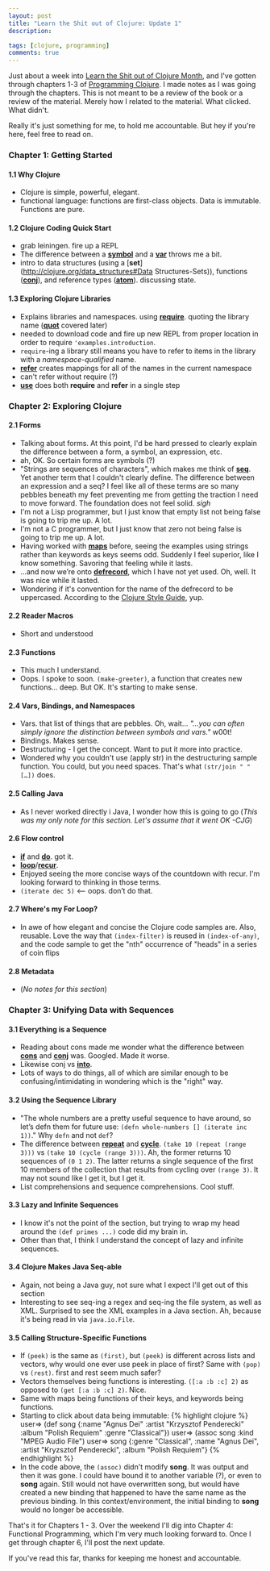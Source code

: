 ```yaml
---
layout: post
title: "Learn the Shit out of Clojure: Update 1"
description: 

tags: [clojure, programming]
comments: true
---
```


Just about a week into [Learn the Shit out of Clojure Month](/2014/08/01/learn-the-sht-out-of-clojure/), and I've gotten through chapters 1-3 of [Programming Clojure](http://pragprog.com/book/shcloj/programming-clojure). I made notes as I was going through the chapters. This is not meant to be a review of the book or a review of the material. Merely how I related to the material. What clicked. What didn't.

Really it's just something for me, to hold me accountable. But hey if you're here, feel free to read on.

### Chapter 1: Getting Started

#### 1.1 Why Clojure

- Clojure is simple, powerful, elegant.  
- functional language: functions are first-class objects. Data is immutable. Functions are pure.

#### 1.2 Clojure Coding Quick Start

- grab leiningen. fire up a REPL 
- The difference between a [__symbol__](http://clojure.org/data_structures#Data%20Structures-Symbols) and a [__var__](http://clojure.org/vars) throws me a bit. 
- intro to data structures (using a [__set__](http://clojure.org/data_structures#Data Structures-Sets)), functions ([__conj__](http://clojuredocs.org/clojure_core/clojure.core/conj)), and reference types ([__atom__](http://clojure.org/atoms)). discussing state.

#### 1.3 Exploring Clojure Libraries

- Explains libraries and namespaces. using [__require__](http://clojuredocs.org/clojure_core/clojure.core/require). quoting the library name ([__quot__](http://clojuredocs.org/clojure_core/clojure.core/quot) covered later)
- needed to download code and fire up new REPL from proper location in order to require `'examples.introduction`.
- `require`-ing a library still means you have to refer to items in the library with a _namespace-qualified_ name. 
- [__refer__](http://clojuredocs.org/clojure_core/clojure.core/refer) creates mappings for all of the names in the current namespace
- can't refer without require (?)
- [__use__](http://clojuredocs.org/clojure_core/clojure.core/use) does both __require__ and __refer__ in a single step

### Chapter 2: Exploring Clojure

#### 2.1 Forms

- Talking about forms. At this point, I'd be hard pressed to clearly explain the difference between a form, a symbol, an expression, etc.
- ah, OK. So certain forms are symbols (?)
- "Strings are sequences of characters", which makes me think of [__seq__](http://clojure.org/sequences). Yet another term that I couldn't clearly define. The difference between an expression and a seq? I feel like all of these terms are so many pebbles beneath my feet preventing me from getting the traction I need to move forward. The foundation does not feel solid. *sigh*
- I'm not a Lisp programmer, but I just know that empty list not being false is going to trip me up. A lot.
- I'm not a C programmer, but I just know that zero not being false is going to trip me up. A lot.
- Having worked with [__maps__](http://clojure.org/data_structures#Data%20Structures-Maps%20(IPersistentMap)) before, seeing the examples using strings rather than keywords as keys seems odd. Suddenly I feel superior, like I know something. Savoring that feeling while it lasts.
- ...and now we’re onto [__defrecord__](http://clojuredocs.org/clojure_core/clojure.core/defrecord), which I have not yet used. Oh, well. It was nice while it lasted.
- Wondering if it's convention for the name of the defrecord to be uppercased. According to the [Clojure Style Guide](https://github.com/bbatsov/clojure-style-guide#CamelCase-for-protocols-records-structs-and-types), yup.

#### 2.2 Reader Macros

- Short and understood

#### 2.3 Functions

- This much I understand.
- Oops. I spoke to soon. `(make-greeter)`, a function that creates new functions… deep. But OK. It's starting to make sense.

#### 2.4 Vars, Bindings, and Namespaces

- Vars. that list of things that are pebbles. Oh, wait… _"…you can often simply ignore the distinction between symbols and vars."_ w00t!
- Bindings. Makes sense.
- Destructuring - I get the concept. Want to put it more into practice.
- Wondered why you couldn't use (apply str) in the destructuring sample function. You could, but you need spaces. That's what `(str/join " " […])` does. 

#### 2.5 Calling Java

- As I never worked directly i Java, I wonder how this is going to go (_This was my only note for this section. Let's assume that it went OK -CJG_)

#### 2.6 Flow control

- [__if__](http://clojuredocs.org/clojure_core/clojure.core/if) and [__do__](http://clojuredocs.org/clojure_core/clojure.core/do). got it.
- [__loop__](http://clojuredocs.org/clojure_core/clojure.core/loop)/[__recur__](http://clojuredocs.org/clojure_core/clojure.core/recur). 
- Enjoyed seeing the more concise ways of the countdown with recur. I'm looking forward to thinking in those terms.
- `(iterate dec 5)` <— oops. don’t do that.

#### 2.7 Where's my For Loop?

- In awe of how elegant and concise the Clojure code samples are. Also, reusable. Love the way that `(index-filter)` is reused in `(index-of-any)`, and the code sample to get the "nth" occurrence of "heads" in a series of coin flips

#### 2.8 Metadata

- (_No notes for this section_)

### Chapter 3: Unifying Data with Sequences

#### 3.1 Everything is a Sequence

- Reading about cons made me wonder what the difference between [__cons__](http://clojuredocs.org/clojure_core/clojure.core/cons) and [__conj__](http://clojuredocs.org/clojure_core/clojure.core/conj) was. Googled. Made it worse.
- Likewise conj vs [__into__](http://clojuredocs.org/clojure_core/clojure.core/into).
- Lots of ways to do things, all of which are similar enough to be confusing/intimidating in wondering which is the "right" way.

#### 3.2 Using the Sequence Library

- "The whole numbers are a pretty useful sequence to have around, so let’s defn them for future use: `(defn whole-numbers [] (iterate inc 1))`." Why `defn` and not `def`?
- The difference between [__repeat__](http://clojuredocs.org/clojure_core/clojure.core/repeat) and [__cycle__](http://clojuredocs.org/clojure_core/clojure.core/cycle). `(take 10 (repeat (range 3)))` vs `(take 10 (cycle (range 3)))`. Ah, the former returns 10 sequences of `(0 1 2)`. The latter returns a single sequence of the first 10 members of the collection that results from cycling over `(range 3)`. It may not sound like I get it, but I get it.
- List comprehensions and sequence comprehensions. Cool stuff.

#### 3.3 Lazy and Infinite Sequences

- I know it's not the point of the section, but trying to wrap my head around the `(def primes ...)` code did my brain in.
- Other than that, I think I understand the concept of lazy and infinite sequences.

#### 3.4 Clojure Makes Java Seq-able

- Again, not being a Java guy, not sure what I expect I'll get out of this section
- Interesting to see seq-ing a regex and seq-ing the file system, as well as XML. Surprised to see the XML examples in a Java section. Ah, because it's being read in via `java.io.File`.

#### 3.5 Calling Structure-Specific Functions

- If `(peek)` is the same as `(first)`, but `(peek)` is different across lists and vectors, why would one ever use peek in place of first? Same with `(pop)` vs `(rest)`. first and rest seem much safer?
- Vectors themselves being functions is interesting. `([:a :b :c] 2)` as opposed to `(get [:a :b :c] 2)`. Nice.
- Same with maps being functions of their keys, and keywords being functions.
- Starting to click about data being immutable:
{% highlight clojure %}
user=> (def song {:name "Agnus Dei"
           :artist "Krzysztof Penderecki"
           :album "Polish Requiem"
           :genre ​"Classical"})
user=> (assoc song :kind "MPEG Audio File")
user=> song {:genre "Classical", :name "Agnus Dei", :artist "Kryzsztof Penderecki", :album "Polish Requiem"}
{% endhighlight %}
- In the code above, the `(assoc)` didn't modify __song__. It was output and then it was gone. I could have bound it to another variable (?), or even to __song__ again. Still would not have overwritten song, but would have created a new binding that happened to have the same name as the previous binding. In this context/environment, the initial binding to __song__ would no longer be accessible.

That's it for Chapters 1 - 3. Over the weekend I'll dig into Chapter 4: Functional Programming, which I'm very much looking forward to. Once I get through chapter 6, I'll post the next update. 

If you've read this far, thanks for keeping me honest and accountable.
